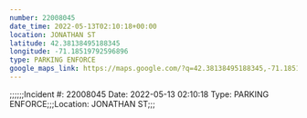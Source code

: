 ```yaml
---
number: 22008045
date_time: 2022-05-13T02:10:18+00:00
location: JONATHAN ST
latitude: 42.38138495188345
longitude: -71.18519792596896
type: PARKING ENFORCE
google_maps_link: https://maps.google.com/?q=42.38138495188345,-71.18519792596896
---
```


;;;;;;Incident #: 22008045  Date: 2022-05-13 02:10:18   Type: PARKING ENFORCE;;;Location: JONATHAN ST;;;
